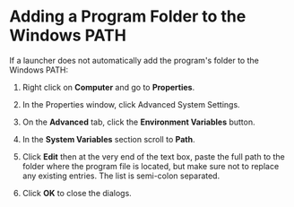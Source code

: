 [title]: # (Adding a Program Folder to the Windows PATH)
[tags]: # (Launcher)
[priority]: # (10)

# Adding a Program Folder to the Windows PATH

If a launcher does not automatically add the program's folder to the Windows PATH:

1. Right click on **Computer** and go to **Properties**.

1. In the Properties window, click Advanced System Settings.

1. On the **Advanced** tab, click the **Environment Variables** button.

1. In the **System Variables** section scroll to **Path**.

1. Click **Edit** then at the very end of the text box, paste the full path to the folder where the program file is located, but make sure not to replace any existing entries. The list is semi-colon separated.

1. Click **OK** to close the dialogs.
